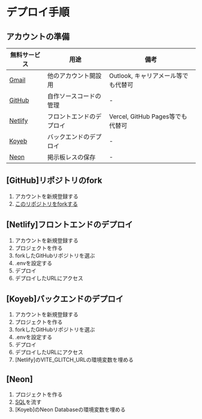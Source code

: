 # デプロイ手順

## アカウントの準備

| 無料サービス | 用途 | 備考 |
| - | - | - |
| [Gmail](https://workspace.google.com/intl/ja/gmail/) | 他のアカウント開設用 | Outlook, キャリアメール等でも代替可 |
| [GitHub](https://github.co.jp/) | 自作ソースコードの管理 | - |
| [Netlify](https://www.netlify.com/) | フロントエンドのデプロイ | Vercel, GitHub Pages等でも代替可 |
| [Koyeb](https://www.koyeb.com/) | バックエンドのデプロイ | - |
| [Neon](https://neon.com/) | 掲示板レスの保存 | - |

## [GitHub]リポジトリのfork

1. アカウントを新規登録する
1. [このリポジトリをforkする](https://github.com/onjmin/unj/fork)

## [Netlify]フロントエンドのデプロイ

1. アカウントを新規登録する
1. プロジェクトを作る
1. forkしたGitHubリポジトリを選ぶ
1. .envを設定する
1. デプロイ
1. デプロイしたURLにアクセス

## [Koyeb]バックエンドのデプロイ

1. アカウントを新規登録する
1. プロジェクトを作る
1. forkしたGitHubリポジトリを選ぶ
1. .envを設定する
1. デプロイ
1. デプロイしたURLにアクセス
1. [Netlify]のVITE_GLITCH_URLの環境変数を埋める

## [Neon]

1. プロジェクトを作る
1. [SQL](./wiki/sql/init.sql)を流す
1. [Koyeb]のNeon Databaseの環境変数を埋める